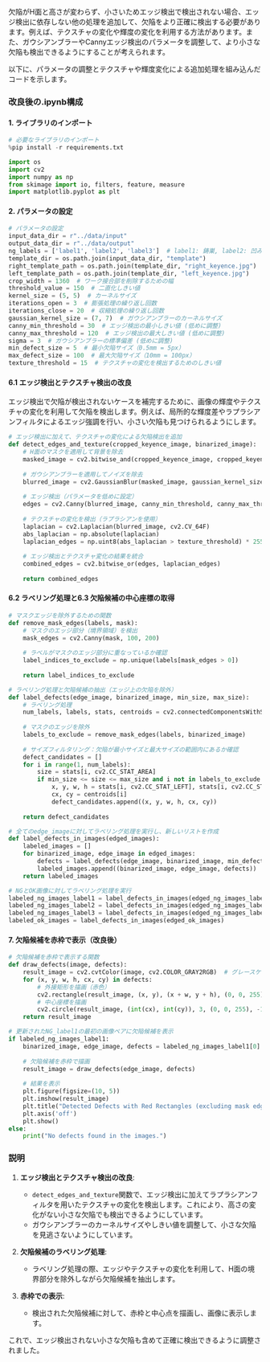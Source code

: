 欠陥がH面と高さが変わらず、小さいためエッジ検出で検出されない場合、エッジ検出に依存しない他の処理を追加して、欠陥をより正確に検出する必要があります。例えば、テクスチャの変化や輝度の変化を利用する方法があります。また、ガウシアンブラーやCannyエッジ検出のパラメータを調整して、より小さな欠陥も検出できるようにすることが考えられます。

以下に、パラメータの調整とテクスチャや輝度変化による追加処理を組み込んだコードを示します。

### 改良後の.ipynb構成

#### 1. ライブラリのインポート
```python
# 必要なライブラリのインポート
%pip install -r requirements.txt

import os
import cv2
import numpy as np
from skimage import io, filters, feature, measure
import matplotlib.pyplot as plt
```

#### 2. パラメータの設定
```python
# パラメータの設定
input_data_dir = r"../data/input"
output_data_dir = r"../data/output"
ng_labels = ['label1', 'label2', 'label3']  # label1: 鋳巣, label2: 凹み, label3: 亀裂
template_dir = os.path.join(input_data_dir, "template")
right_template_path = os.path.join(template_dir, "right_keyence.jpg")
left_template_path = os.path.join(template_dir, "left_keyence.jpg")
crop_width = 1360  # ワーク接合部を削除するための幅
threshold_value = 150  # 二直化しきい値
kernel_size = (5, 5)  # カーネルサイズ
iterations_open = 3  # 膨張処理の繰り返し回数
iterations_close = 20  # 収縮処理の繰り返し回数
gaussian_kernel_size = (7, 7)  # ガウシアンブラーのカーネルサイズ
canny_min_threshold = 30  # エッジ検出の最小しきい値 (低めに調整)
canny_max_threshold = 120  # エッジ検出の最大しきい値 (低めに調整)
sigma = 3  # ガウシアンブラーの標準偏差 (低めに調整)
min_defect_size = 5  # 最小欠陥サイズ（0.5mm = 5px）
max_defect_size = 100  # 最大欠陥サイズ（10mm = 100px）
texture_threshold = 15  # テクスチャの変化を検出するためのしきい値
```

#### 6.1 エッジ検出とテクスチャ検出の改良
エッジ検出で欠陥が検出されないケースを補完するために、画像の輝度やテクスチャの変化を利用して欠陥を検出します。例えば、局所的な輝度差やラプラシアンフィルタによるエッジ強調を行い、小さい欠陥も見つけられるようにします。

```python
# エッジ検出に加えて、テクスチャの変化による欠陥検出を追加
def detect_edges_and_texture(cropped_keyence_image, binarized_image):
    # H面のマスクを適用して背景を除去
    masked_image = cv2.bitwise_and(cropped_keyence_image, cropped_keyence_image, mask=binarized_image)
    
    # ガウシアンブラーを適用してノイズを除去
    blurred_image = cv2.GaussianBlur(masked_image, gaussian_kernel_size, sigma)
    
    # エッジ検出（パラメータを低めに設定）
    edges = cv2.Canny(blurred_image, canny_min_threshold, canny_max_threshold)
    
    # テクスチャの変化を検出（ラプラシアンを使用）
    laplacian = cv2.Laplacian(blurred_image, cv2.CV_64F)
    abs_laplacian = np.absolute(laplacian)
    laplacian_edges = np.uint8(abs_laplacian > texture_threshold) * 255
    
    # エッジ検出とテクスチャ変化の結果を統合
    combined_edges = cv2.bitwise_or(edges, laplacian_edges)
    
    return combined_edges
```

#### 6.2 ラベリング処理と6.3 欠陥候補の中心座標の取得
```python
# マスクエッジを除外するための関数
def remove_mask_edges(labels, mask):
    # マスクのエッジ部分（境界領域）を検出
    mask_edges = cv2.Canny(mask, 100, 200)
    
    # ラベルがマスクのエッジ部分に重なっているか確認
    label_indices_to_exclude = np.unique(labels[mask_edges > 0])
    
    return label_indices_to_exclude

# ラベリング処理と欠陥候補の抽出（エッジ上の欠陥を除外）
def label_defects(edge_image, binarized_image, min_size, max_size):
    # ラベリング処理
    num_labels, labels, stats, centroids = cv2.connectedComponentsWithStats(edge_image)
    
    # マスクのエッジを除外
    labels_to_exclude = remove_mask_edges(labels, binarized_image)
    
    # サイズフィルタリング：欠陥が最小サイズと最大サイズの範囲内にあるか確認
    defect_candidates = []
    for i in range(1, num_labels):
        size = stats[i, cv2.CC_STAT_AREA]
        if min_size <= size <= max_size and i not in labels_to_exclude:
            x, y, w, h = stats[i, cv2.CC_STAT_LEFT], stats[i, cv2.CC_STAT_TOP], stats[i, cv2.CC_STAT_WIDTH], stats[i, cv2.CC_STAT_HEIGHT]
            cx, cy = centroids[i]
            defect_candidates.append((x, y, w, h, cx, cy))
    
    return defect_candidates

# 全てのedge_imageに対してラベリング処理を実行し、新しいリストを作成
def label_defects_in_images(edged_images):
    labeled_images = []
    for binarized_image, edge_image in edged_images:
        defects = label_defects(edge_image, binarized_image, min_defect_size, max_defect_size)
        labeled_images.append((binarized_image, edge_image, defects))
    return labeled_images

# NGとOK画像に対してラベリング処理を実行
labeled_ng_images_label1 = label_defects_in_images(edged_ng_images_label1)
labeled_ng_images_label2 = label_defects_in_images(edged_ng_images_label2)
labeled_ng_images_label3 = label_defects_in_images(edged_ng_images_label3)
labeled_ok_images = label_defects_in_images(edged_ok_images)

```

#### 7. 欠陥候補を赤枠で表示（改良後）
```python
# 欠陥候補を赤枠で表示する関数
def draw_defects(image, defects):
    result_image = cv2.cvtColor(image, cv2.COLOR_GRAY2RGB)  # グレースケールをRGBに変換
    for (x, y, w, h, cx, cy) in defects:
        # 外接矩形を描画（赤色）
        cv2.rectangle(result_image, (x, y), (x + w, y + h), (0, 0, 255), 2)
        # 中心座標を描画
        cv2.circle(result_image, (int(cx), int(cy)), 3, (0, 0, 255), -1)
    return result_image

# 更新されたNG_label1の最初の画像ペアに欠陥候補を表示
if labeled_ng_images_label1:
    binarized_image, edge_image, defects = labeled_ng_images_label1[0]
    
    # 欠陥候補を赤枠で描画
    result_image = draw_defects(edge_image, defects)
    
    # 結果を表示
    plt.figure(figsize=(10, 5))
    plt.imshow(result_image)
    plt.title("Detected Defects with Red Rectangles (excluding mask edges)")
    plt.axis('off')
    plt.show()
else:
    print("No defects found in the images.")

```

### 説明
1. **エッジ検出とテクスチャ検出の改良**:
    - `detect_edges_and_texture`関数で、エッジ検出に加えてラプラシアンフィルタを用いたテクスチャの変化を検出します。これにより、高さの変化がない小さな欠陥でも検出できるようにしています。
    - ガウシアンブラーのカーネルサイズやしきい値を調整して、小さな欠陥を見逃さないようにしています。

2. **欠陥候補のラベリング処理**:
    - ラベリング処理の際、エッジやテクスチャの変化を利用して、H面の境界部分を除外しながら欠陥候補を抽出します。

3. **赤枠での表示**:
    - 検出された欠陥候補に対して、赤枠と中心点を描画し、画像に表示します。

これで、エッジ検出されない小さな欠陥も含めて正確に検出できるように調整されました。

